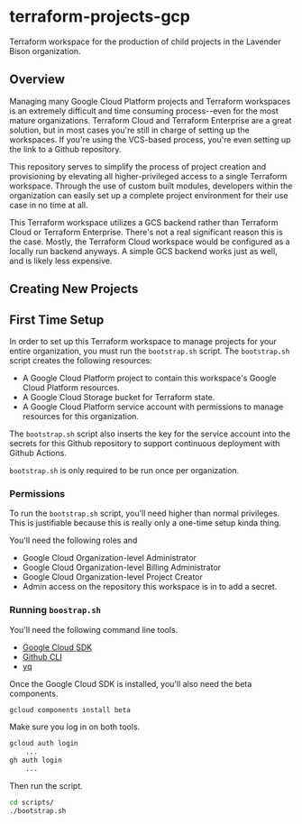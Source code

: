 # terraform-projects-gcp
Terraform workspace for the production of child projects in the Lavender Bison
organization.

## Overview

Managing many Google Cloud Platform projects and Terraform workspaces is an
extremely difficult and time consuming process--even for the most mature
organizations. Terraform Cloud and Terraform Enterprise are a great solution,
but in most cases you're still in charge of setting up the workspaces. If
you're using the VCS-based process, you're even setting up the link to a Github
repository.

This repository serves to simplify the process of project creation and
provisioning by elevating all higher-privileged access to a single Terraform
workspace. Through the use of custom built modules, developers within the
organization can easily set up a complete project environment for their use
case in no time at all.

This Terraform workspace utilizes a GCS backend rather than Terraform Cloud or
Terraform Enterprise. There's not a real significant reason this is the case.
Mostly, the Terraform Cloud workspace would be configured as a locally run
backend anyways. A simple GCS backend works just as well, and is likely less
expensive.


## Creating New Projects



## First Time Setup

In order to set up this Terraform workspace to manage projects for your entire
organization, you must run the `bootstrap.sh` script. The `bootstrap.sh` script
creates the following resources:

* A Google Cloud Platform project to contain this workspace's Google Cloud Platform resources.
* A Google Cloud Storage bucket for Terraform state.
* A Google Cloud Platform service account with permissions to manage resources for this organization.

The `bootstrap.sh` script also inserts the key for the service account into the
secrets for this Github repository to support continuous deployment with Github
Actions.

`bootstrap.sh` is only required to be run once per organization.

### Permissions

To run the `bootstrap.sh` script, you'll need higher than normal privileges. This is justifiable
because this is really only a one-time setup kinda thing.

You'll need the following roles and 

* Google Cloud Organization-level Administrator
* Google Cloud Organization-level Billing Administrator
* Google Cloud Organization-level Project Creator
* Admin access on the repository this workspace is in to add a secret.

### Running `boostrap.sh`

You'll need the following command line tools.

* [Google Cloud SDK](https://cloud.google.com/sdk/docs/install)
* [Github CLI](https://cli.github.com/manual/installation)
* [yq](https://mikefarah.gitbook.io/yq/#install)

Once the Google Cloud SDK is installed, you'll also need the beta components.

```bash
gcloud components install beta
```

Make sure you log in on both tools.

```bash
gcloud auth login
    ...
gh auth login
    ...
```

Then run the script.

```bash
cd scripts/
./bootstrap.sh
```

